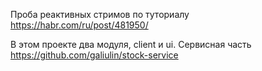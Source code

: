 Проба реактивных стримов по туториалу https://habr.com/ru/post/481950/

В этом проекте два модуля, client и ui.
Сервисная часть https://github.com/galiulin/stock-service